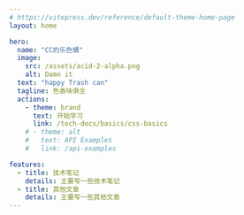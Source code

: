 ```yaml
---
# https://vitepress.dev/reference/default-theme-home-page
layout: home

hero:
  name: "CC的乐色桶"
  image:
    src: /assets/acid-2-alpha.png
    alt: Damn it
  text: "happy Trash can"
  tagline: 色香味俱全
  actions:
    - theme: brand
      text: 开始学习
      link: /tech-docs/basics/css-basics
    # - theme: alt
    #   text: API Examples
    #   link: /api-examples

features:
  - title: 技术笔记
    details: 主要写一些技术笔记
  - title: 其他文章
    details: 主要写一些其他文章
---
```


